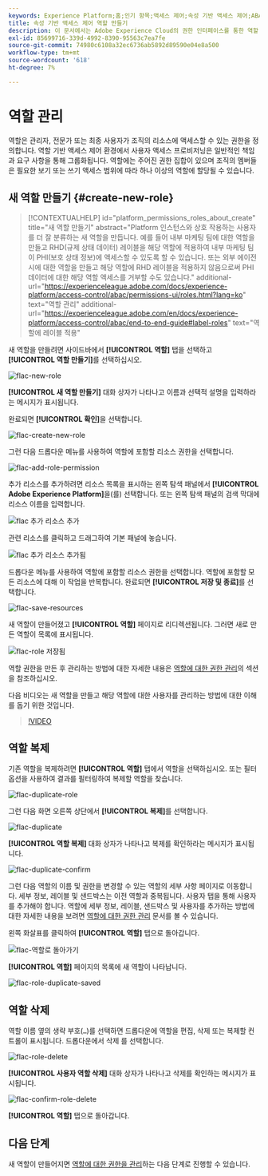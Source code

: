 ```yaml
---
keywords: Experience Platform;홈;인기 항목;액세스 제어;속성 기반 액세스 제어;ABAC
title: 속성 기반 액세스 제어 역할 만들기
description: 이 문서에서는 Adobe Experience Cloud의 권한 인터페이스를 통한 역할 관리에 대한 정보를 제공합니다
exl-id: 85699716-339d-4992-8390-95563c7ea7fe
source-git-commit: 74980c6108a32ec6736ab5892d89590e04e8a500
workflow-type: tm+mt
source-wordcount: '618'
ht-degree: 7%

---
```


# 역할 관리

역할은 관리자, 전문가 또는 최종 사용자가 조직의 리소스에 액세스할 수 있는 권한을 정의합니다. 역할 기반 액세스 제어 환경에서 사용자 액세스 프로비저닝은 일반적인 책임과 요구 사항을 통해 그룹화됩니다. 역할에는 주어진 권한 집합이 있으며 조직의 멤버들은 필요한 보기 또는 쓰기 액세스 범위에 따라 하나 이상의 역할에 할당될 수 있습니다.

## 새 역할 만들기 {#create-new-role}

>[!CONTEXTUALHELP]
>id="platform_permissions_roles_about_create"
>title="새 역할 만들기"
>abstract="Platform 인스턴스와 상호 작용하는 사용자를 더 잘 분류하는 새 역할을 만듭니다. 예를 들어 내부 마케팅 팀에 대한 역할을 만들고 RHD(규제 상태 데이터) 레이블을 해당 역할에 적용하여 내부 마케팅 팀이 PHI(보호 상태 정보)에 액세스할 수 있도록 할 수 있습니다. 또는 외부 에이전시에 대한 역할을 만들고 해당 역할에 RHD 레이블을 적용하지 않음으로써 PHI 데이터에 대한 해당 역할 액세스를 거부할 수도 있습니다."
>additional-url="https://experienceleague.adobe.com/docs/experience-platform/access-control/abac/permissions-ui/roles.html?lang=ko" text="역할 관리"
>additional-url="https://experienceleague.adobe.com/en/docs/experience-platform/access-control/abac/end-to-end-guide#label-roles" text="역할에 레이블 적용"

새 역할을 만들려면 사이드바에서 **[!UICONTROL 역할]** 탭을 선택하고 **[!UICONTROL 역할 만들기]**&#x200B;를 선택하십시오.

![flac-new-role](../../images/flac-ui/flac-new-role.png)

**[!UICONTROL 새 역할 만들기]** 대화 상자가 나타나고 이름과 선택적 설명을 입력하라는 메시지가 표시됩니다.

완료되면 **[!UICONTROL 확인]**&#x200B;을 선택합니다.

![flac-create-new-role](../../images/flac-ui/flac-create-new-role.png)

그런 다음 드롭다운 메뉴를 사용하여 역할에 포함할 리소스 권한을 선택합니다.

![flac-add-role-permission](../../images/flac-ui/flac-add-role-permission.png)

추가 리소스를 추가하려면 리소스 목록을 표시하는 왼쪽 탐색 패널에서 **[!UICONTROL Adobe Experience Platform]**&#x200B;을(를) 선택합니다. 또는 왼쪽 탐색 패널의 검색 막대에 리소스 이름을 입력합니다.

![flac 추가 리소스 추가](../../images/flac-ui/flac-add-additional-resources.png)

관련 리소스를 클릭하고 드래그하여 기본 패널에 놓습니다.

![flac 추가 리소스 추가됨](../../images/flac-ui/flac-additional-resources-added.png)

드롭다운 메뉴를 사용하여 역할에 포함할 리소스 권한을 선택합니다. 역할에 포함할 모든 리소스에 대해 이 작업을 반복합니다. 완료되면 **[!UICONTROL 저장 및 종료]**&#x200B;를 선택합니다.

![flac-save-resources](../../images/flac-ui/flac-save-resources.png)

새 역할이 만들어졌고 **[!UICONTROL 역할]** 페이지로 리디렉션됩니다. 그러면 새로 만든 역할이 목록에 표시됩니다.

![flac-role 저장됨](../../images/flac-ui/flac-role-saved.png)

역할 권한을 만든 후 관리하는 방법에 대한 자세한 내용은 [역할에 대한 권한 관리](#manage-permissions-for-a-role)의 섹션을 참조하십시오.

다음 비디오는 새 역할을 만들고 해당 역할에 대한 사용자를 관리하는 방법에 대한 이해를 돕기 위한 것입니다.

>[!VIDEO](https://video.tv.adobe.com/v/336081/?learn=on)

## 역할 복제

기존 역할을 복제하려면 **[!UICONTROL 역할]** 탭에서 역할을 선택하십시오. 또는 필터 옵션을 사용하여 결과를 필터링하여 복제할 역할을 찾습니다.

![flac-duplicate-role](../../images/flac-ui/flac-duplicate-role.png)

그런 다음 화면 오른쪽 상단에서 **[!UICONTROL 복제]**&#x200B;를 선택합니다.

![flac-duplicate](../../images/flac-ui/flac-duplicate.png)

**[!UICONTROL 역할 복제]** 대화 상자가 나타나고 복제를 확인하라는 메시지가 표시됩니다.

![flac-duplicate-confirm](../../images/flac-ui/flac-duplicate-confirm.png)

그런 다음 역할의 이름 및 권한을 변경할 수 있는 역할의 세부 사항 페이지로 이동합니다. 세부 정보, 레이블 및 샌드박스는 이전 역할과 중복됩니다. 사용자 탭을 통해 사용자를 추가해야 합니다. 역할에 세부 정보, 레이블, 샌드박스 및 사용자를 추가하는 방법에 대한 자세한 내용을 보려면 [역할에 대한 권한 관리](permissions.md) 문서를 볼 수 있습니다.

왼쪽 화살표를 클릭하여 **[!UICONTROL 역할]** 탭으로 돌아갑니다.

![flac-역할로 돌아가기](../../images/flac-ui/flac-return-to-roles.png)

**[!UICONTROL 역할]** 페이지의 목록에 새 역할이 나타납니다.

![flac-role-duplicate-saved](../../images/flac-ui/flac-role-duplicate-saved.png)

## 역할 삭제

역할 이름 옆의 생략 부호(`…`)를 선택하면 드롭다운에 역할을 편집, 삭제 또는 복제할 컨트롤이 표시됩니다. 드롭다운에서 삭제 를 선택합니다.

![flac-role-delete](../../images/flac-ui/flac-role-delete.png)

**[!UICONTROL 사용자 역할 삭제]** 대화 상자가 나타나고 삭제를 확인하는 메시지가 표시됩니다.

![flac-confirm-role-delete](../../images/flac-ui/flac-confirm-role-delete.png)

**[!UICONTROL 역할]** 탭으로 돌아갑니다.

## 다음 단계

새 역할이 만들어지면 [역할에 대한 권한을 관리](permissions.md)하는 다음 단계로 진행할 수 있습니다.
